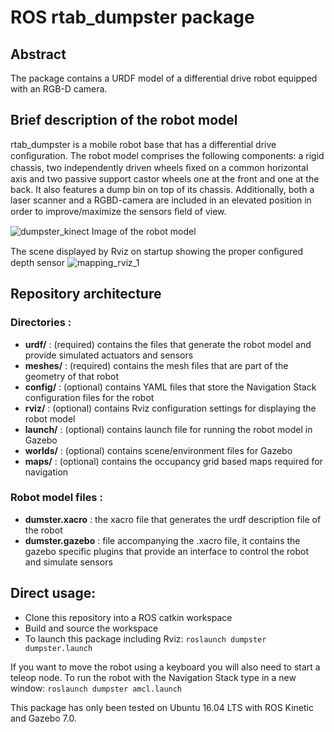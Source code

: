 # ROS rtab_dumpster package

## Abstract
The package contains a URDF model of a differential drive robot equipped with an RGB-D camera.

## Brief description of the robot model
rtab_dumpster is a mobile robot base that has a differential drive conﬁguration.
The robot model comprises the following components: a rigid chassis, two independently driven wheels ﬁxed on a common horizontal axis and two passive support castor wheels one at the front and one at the back.
It also features a dump bin on top of its chassis. Additionally, both a laser scanner and a RGBD-camera are included in an elevated position in order to improve/maximize the sensors ﬁeld of view.

![dumpster_kinect](https://user-images.githubusercontent.com/40167051/56146084-de941500-5fa5-11e9-9bf5-e003da14a7cf.png)
Image of the robot model

The scene displayed by Rviz on startup showing the proper conﬁgured depth sensor
![mapping_rviz_1](https://user-images.githubusercontent.com/40167051/56146153-02575b00-5fa6-11e9-8d4c-155533cd5402.png)

## Repository architecture
### Directories :
+ **urdf/** : (required) contains the files that generate the robot model and provide simulated actuators and sensors
+ **meshes/** : (required) contains the mesh files that are part of the geometry of that robot
+ **config/** : (optional) contains YAML files that store the Navigation Stack configuration files for the robot
+ **rviz/** : (optional) contains Rviz configuration settings for displaying the robot model
+ **launch/** : (optional) contains launch file for running the robot model in Gazebo
+ **worlds/** : (optional) contains scene/environment files for Gazebo
+ **maps/** : (optional) contains the occupancy grid based maps required for navigation

### Robot model files :
+ **dumster.xacro** : the xacro file that generates the urdf description file of the robot
+ **dumster.gazebo** : file accompanying the .xacro file, it contains the gazebo specific plugins that provide an interface to control the robot and simulate sensors

## Direct usage:

- Clone this repository into a ROS catkin workspace
- Build and source the workspace
- To launch this package including Rviz: `roslaunch dumpster dumpster.launch`

If you want to move the robot using a keyboard you will also need to start a teleop node.
To run the robot with the Navigation Stack type in a new window: `roslaunch dumpster amcl.launch`

This package has only been tested on Ubuntu 16.04 LTS with ROS Kinetic and Gazebo 7.0.
